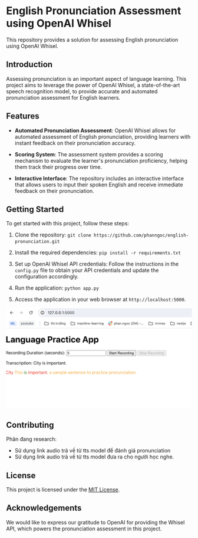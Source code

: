 # English Pronunciation Assessment using OpenAI Whisel

This repository provides a solution for assessing English pronunciation using OpenAI Whisel. 

## Introduction

Assessing pronunciation is an important aspect of language learning. This project aims to leverage the power of OpenAI Whisel, a state-of-the-art speech recognition model, to provide accurate and automated pronunciation assessment for English learners.

## Features

- **Automated Pronunciation Assessment**: OpenAI Whisel allows for automated assessment of English pronunciation, providing learners with instant feedback on their pronunciation accuracy.

- **Scoring System**: The assessment system provides a scoring mechanism to evaluate the learner's pronunciation proficiency, helping them track their progress over time.

- **Interactive Interface**: The repository includes an interactive interface that allows users to input their spoken English and receive immediate feedback on their pronunciation.

## Getting Started

To get started with this project, follow these steps:

1. Clone the repository: `git clone https://github.com/phanngoc/english-pronunciation.git`

2. Install the required dependencies: `pip install -r requirements.txt`

3. Set up OpenAI Whisel API credentials: Follow the instructions in the `config.py` file to obtain your API credentials and update the configuration accordingly.

4. Run the application: `python app.py`

5. Access the application in your web browser at `http://localhost:5000`.

![alt text](<images/Screen Shot 2024-07-20 at 11.36.11.png>)

## Contributing

Phân đang research:
- Sử dụng link audio trả về từ tts model để đánh giá pronunciation
- Sử dụng link audio trả về từ tts model đưa ra cho người học nghe.

## License

This project is licensed under the [MIT License](LICENSE).

## Acknowledgements

We would like to express our gratitude to OpenAI for providing the Whisel API, which powers the pronunciation assessment in this project.
